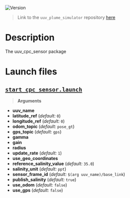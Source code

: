 ![Version](https://img.shields.io/badge/version-0.3.3-brightgreen.svg)

> Link to the `uuv_plume_simulator` repository [here](https://github.com/uuvsimulator/uuv_plume_simulator)

# Description

The uuv_cpc_sensor package

# Launch files

## [`start_cpc_sensor.launch`](https://github.com/uuvsimulator/uuv_plume_simulator/tree/master/uuv_cpc_sensor/launch/start_cpc_sensor.launch)

> **Arguments**

* **uuv_name**
* **latitude_ref** (*default:* `0`)
* **longitude_ref** (*default:* `0`)
* **odom_topic** (*default:* `pose_gt`)
* **gps_topic** (*default:* `gps`)
* **gamma**
* **gain**
* **radius**
* **update_rate** (*default:* `1`)
* **use_geo_coordinates**
* **reference_salinity_value** (*default:* `35.0`)
* **salinity_unit** (*default:* `ppt`)
* **sensor_frame_id** (*default:* `$(arg uuv_name)/base_link`)
* **publish_salinity** (*default:* `true`)
* **use_odom** (*default:* `false`)
* **use_gps** (*default:* `false`)

